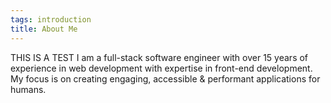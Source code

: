 ```yaml
---
tags: introduction
title: About Me
---
```

THIS IS   A TEST
I am a full-stack software engineer with over 15 years of experience in web development with expertise in front-end development. My focus is on creating engaging, accessible & performant applications for humans.